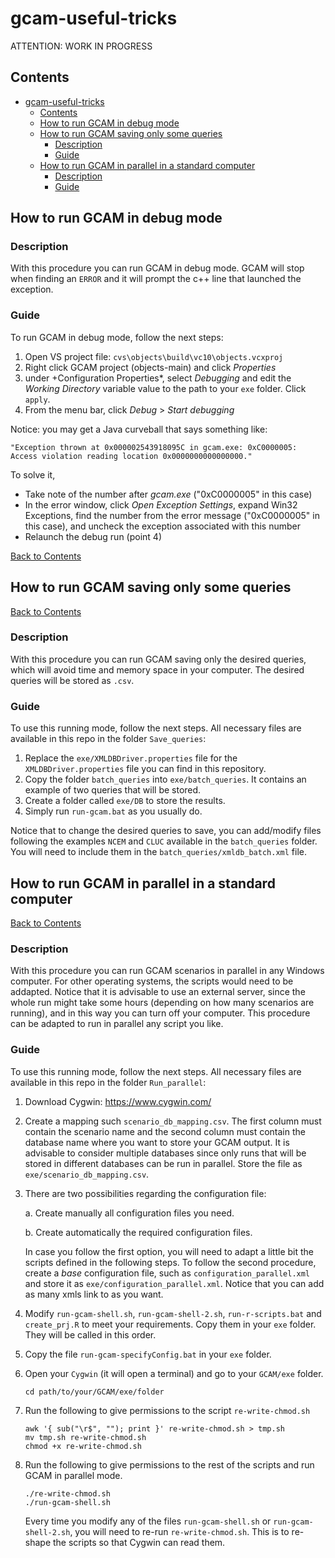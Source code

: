 # gcam-useful-tricks

ATTENTION: WORK IN PROGRESS



<!-- ------------------------>

<!-- ------------------------>

## <a name="contents"></a>Contents

<!-- ------------------------>

<!-- ------------------------>

- [gcam-useful-tricks](#gcam-useful-tricks)
  - [Contents](#contents)
  - [How to run GCAM in debug mode](#how-to-run-gcam-in-debug-mode)
  - [How to run GCAM saving only some queries](#how-to-run-gcam-saving-only-some-queries)
    - [Description](#savingQueries-description-descriptionription)
    - [Guide](#savingQueries-guide)
  - [How to run GCAM in parallel in a standard computer](#how-to-run-gcam-in-parallel-in-a-standard-computer)
    - [Description](#parallel-description)
    - [Guide](#parallel-guide)

<!-- ------------------------>

<!-- ------------------------>

## <a name="how-to-run-gcam-in-debug-mode"></a>How to run GCAM in debug mode

### <a name="debug-description"></a>Description

With this procedure you can run GCAM in debug mode. GCAM will stop when finding an `ERROR` and it will prompt the c++ line that launched the exception.

### <a name="debug-guide"></a>Guide

To run GCAM in debug mode, follow the next steps:

1. Open VS project file: `cvs\objects\build\vc10\objects.vcxproj`
2. Right click GCAM project (objects-main) and click *Properties*
3. under +Configuration Properties*, select *Debugging* and edit the *Working Directory* variable value to the path to your `exe` folder. Click `apply`.
4. From the menu bar, click *Debug* > *Start debugging*

Notice: you may get a Java curveball that says something like:
```
"Exception thrown at 0x000002543918095C in gcam.exe: 0xC0000005: Access violation reading location 0x0000000000000000."
```
To solve it, 
- Take note of the number after *gcam.exe* ("0xC0000005" in this case)
- In the error window, click *Open Exception Settings*, expand Win32 Exceptions, find the number from the error message ("0xC0000005" in this case), and uncheck the exception associated with this number
- Relaunch the debug run (point 4)

<!-- ------------------------>

<!-- ------------------------>

[Back to Contents](#contents)

<!-- ------------------------>

<!-- ------------------------>

## <a name="how-to-run-gcam-saving-only-some-queries"></a>How to run GCAM saving only some queries

<!-- ------------------------>

<!-- ------------------------>

[Back to Contents](#contents)

### <a name="savingQueries-description"></a>Description

With this procedure you can run GCAM saving only the desired queries, which will avoid time and memory space in your computer. The desired queries will be stored as `.csv`.

### <a name="savingQueries-guide"></a>Guide

To use this running mode, follow the next steps. All necessary files are available in this repo in the folder `Save_queries`:

1. Replace the `exe/XMLDBDriver.properties` file for the `XMLDBDriver.properties` file you can find in this repository.
2. Copy the folder `batch_queries` into `exe/batch_queries`. It contains an example of two queries that will be stored. 
3. Create a folder called `exe/DB` to store the results.
4. Simply run `run-gcam.bat` as you usually do.

Notice that to change the desired queries to save, you can add/modify files following the examples `NCEM` and `CLUC` available in the `batch_queries` folder. You will need to include them in the `batch_queries/xmldb_batch.xml` file.

<!-- ------------------------>

<!-- ------------------------>

## <a name="how-to-run-gcam-in-parallel-in-a-standard-computer"></a>How to run GCAM in parallel in a standard computer

<!-- ------------------------>

<!-- ------------------------>

[Back to Contents](#contents)

### <a name="parallel-description"></a>Description

With this procedure you can run GCAM scenarios in parallel in any Windows computer. For other operating systems, the scripts would need to be addapted. Notice that it is advisable to use an external server, since the whole run might take some hours (depending on how many scenarios are running), and in this way you can turn off your computer. This procedure can be adapted to run in parallel any script you like.

### <a name="parallel-guide"></a>Guide

To use this running mode, follow the next steps. All necessary files are available in this repo in the folder `Run_parallel`:



1. Download Cygwin: https://www.cygwin.com/
2. Create a mapping such `scenario_db_mapping.csv`. The first column must contain the scenario name and the second column must contain the database name where you want to store your GCAM output. It is advisable to consider multiple databases since only runs that will be stored in different databases can be run in parallel. Store the file as `exe/scenario_db_mapping.csv`.
3. There are two possibilities regarding the configuration file:
   
   	a. Create manually all configuration files you need.

	  b. Create automatically the required configuration files.

      In case you follow the first option, you will need to adapt a little bit the scripts defined in the following steps. To follow the second procedure, create a *base* configuration file, such as `configuration_parallel.xml` and store it as `exe/configuration_parallel.xml`. Notice that you can add as many xmls link to as you want.

4. Modify `run-gcam-shell.sh`, `run-gcam-shell-2.sh`, `run-r-scripts.bat` and `create_prj.R` to meet your requirements. Copy them in your `exe` folder. They will be called in this order. 
5. Copy the file `run-gcam-specifyConfig.bat` in your `exe` folder.
6. Open your `Cygwin` (it will open a terminal) and go to your `GCAM/exe` folder.
   ```
   cd path/to/your/GCAM/exe/folder
   ``` 
7. Run the following to give permissions to the script `re-write-chmod.sh`
   ```
   awk '{ sub("\r$", ""); print }' re-write-chmod.sh > tmp.sh
   mv tmp.sh re-write-chmod.sh
   chmod +x re-write-chmod.sh
   ```
8. Run the following to give permissions to the rest of the scripts and run GCAM in parallel mode.
   ```
   ./re-write-chmod.sh
   ./run-gcam-shell.sh
   ```
   Every time you modify any of the files `run-gcam-shell.sh` or `run-gcam-shell-2.sh`, you will need to re-run `re-write-chmod.sh`. This is to re-shape the scripts so that Cygwin can read them.


